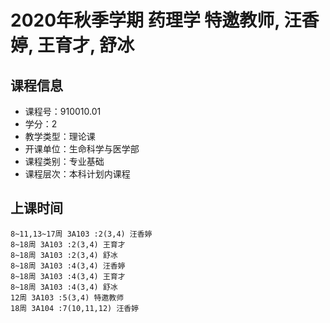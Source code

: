 # 2020年秋季学期 药理学 特邀教师, 汪香婷, 王育才, 舒冰






## 课程信息

- 课程号：910010.01
- 学分：2
- 教学类型：理论课
- 开课单位：生命科学与医学部
- 课程类别：专业基础
- 课程层次：本科计划内课程

## 上课时间

```
8~11,13~17周 3A103 :2(3,4) 汪香婷
8~18周 3A103 :2(3,4) 王育才
8~18周 3A103 :2(3,4) 舒冰
8~18周 3A103 :4(3,4) 汪香婷
8~18周 3A103 :4(3,4) 王育才
8~18周 3A103 :4(3,4) 舒冰
12周 3A103 :5(3,4) 特邀教师
18周 3A104 :7(10,11,12) 汪香婷
```

